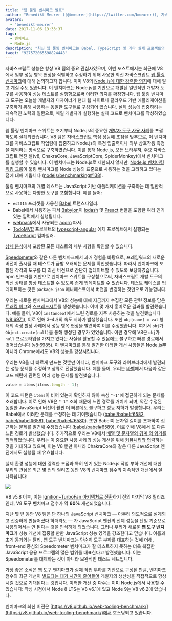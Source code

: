 ```yaml
---
title: "웹 툴링 벤치마크 발표"
author: "Benedikt Meurer ([@bmeurer](https://twitter.com/bmeurer)), 자바스크립트 성능 전문가"
avatars:
  - "benedikt-meurer"
date: 2017-11-06 13:33:37
tags:
  - 벤치마크
  - Node.js
description: "최신 웹 툴링 벤치마크는 Babel, TypeScript 및 기타 실제 프로젝트의 V8 성능 병목 현상을 식별하고 수정하는 데 도움이 됩니다."
tweet: "927572065598824448"
---
```

자바스크립트 성능은 항상 V8 팀의 중요 관심사였으며, 이번 포스트에서는 최근에 V8에서 일부 성능 병목 현상을 식별하고 수정하기 위해 사용한 최신 자바스크립트 [웹 툴링 벤치마크](https://v8.github.io/web-tooling-benchmark)에 대해 논의하고자 합니다. 이미 V8의 [Node.js에 대한 강력한 의지](/blog/v8-nodejs)에 대해 알고 계실 수도 있습니다. 이 벤치마크는 Node.js를 기반으로 개발된 일반적인 개발자 도구를 사용하여 성능 테스트를 실행함으로써 이러한 의지를 확장합니다. 웹 툴링 벤치마크 도구는 오늘날 개발자와 디자이너가 현대 웹 사이트나 클라우드 기반 애플리케이션을 구축하기 위해 사용하는 동일한 도구들로 구성되어 있습니다. [실제 성능](/blog/real-world-performance/)에 집중하려는 지속적인 노력의 일환으로, 매일 개발자가 실행하는 실제 코드로 벤치마크를 작성하였습니다.

<!--truncate-->
웹 툴링 벤치마크 스위트는 초기부터 Node.js의 중요한 [개발자 도구 사용 사례](https://github.com/nodejs/benchmarking/blob/master/docs/use_cases.md#web-developer-tooling)를 포괄하도록 설계되었습니다. V8 팀은 자바스크립트 핵심 성능에 초점을 맞추므로, 이 벤치마크를 자바스크립트 작업량에 집중하고 Node.js의 특정 입출력이나 외부 상호작용 측정을 제외하는 방식으로 구축하였습니다. 이를 통해 Node.js, 모든 브라우저, 주요 자바스크립트 엔진 셸(v8, ChakraCore, JavaScriptCore, SpiderMonkey)에서 벤치마크를 실행할 수 있습니다. 이 벤치마크는 Node.js로 제한되지 않지만, [Node.js 벤치마킹 워킹 그룹](https://github.com/nodejs/benchmarking)이 툴링 벤치마크를 Node 성능의 표준으로 사용하는 것을 고려하고 있다는 점에 대해 기쁩니다 ([nodejs/benchmarking#138](https://github.com/nodejs/benchmarking/issues/138)).

툴링 벤치마크의 개별 테스트는 JavaScript 기반 애플리케이션을 구축하는 데 일반적으로 사용하는 다양한 도구를 포함합니다. 예를 들어:

- `es2015` 프리셋을 사용한 [Babel](https://github.com/babel/babel) 트랜스파일러.
- Babel에서 사용하는 파서 [Babylon](https://github.com/babel/babylon)이 [lodash](https://lodash.com/) 및 [Preact](https://github.com/developit/preact) 번들을 포함한 여러 인기 있는 입력에서 실행됩니다.
- [webpack](http://webpack.js.org/)에서 사용되는 [acorn](https://github.com/ternjs/acorn) 파서.
- [TodoMVC](https://github.com/tastejs/todomvc) 프로젝트의 [typescript-angular](https://github.com/tastejs/todomvc/tree/master/examples/typescript-angular) 예제 프로젝트에서 실행되는 [TypeScript](http://www.typescriptlang.org/) 컴파일러.

[상세 분석](https://github.com/v8/web-tooling-benchmark/blob/master/docs/in-depth.md)에서 포함된 모든 테스트의 세부 사항을 확인할 수 있습니다.

[Speedometer](http://browserbench.org/Speedometer)와 같은 다른 벤치마크에서 과거 경험을 바탕으로, 프레임워크의 새로운 버전이 출시될 때 테스트가 금방 오래되는 문제를 확인했습니다. 따라서 벤치마크에 포함된 각각의 도구를 더 최신 버전으로 간단히 업데이트할 수 있도록 보장하였습니다. npm 인프라를 기반으로 벤치마크 스위트를 구상함으로써, 자바스크립트 개발 도구의 최신 상태를 항상 테스트할 수 있도록 쉽게 업데이트할 수 있습니다. 테스트 케이스를 업데이트하는 것은 `package.json` 매니페스트에서 버전을 변경하는 것만으로 가능합니다.

우리는 새로운 벤치마크에서 V8의 성능에 대해 지금까지 수집한 모든 관련 정보를 담은 [트래킹 버그](http://crbug.com/v8/6936)와 [스프레드시트](https://docs.google.com/spreadsheets/d/14XseWDyiJyxY8_wXkQpc7QCKRgMrUbD65sMaNvAdwXw)를 생성했습니다. 이미 몇 가지 흥미로운 결과를 발견했습니다. 예를 들어, V8이 `instanceof`에서 느린 경로를 자주 사용하는 것을 발견했습니다 ([v8:6971](http://crbug.com/v8/6971)), 이로 인해 3–4배의 속도 저하가 발생했습니다. 또한 `obj[name] = val` 형태의 속성 할당 사례에서 성능 병목 현상을 발견하여 이를 수정했습니다. 여기서 `obj`가 `Object.create(null)`을 통해 생성된 경우가 있었습니다. 이런 경우에 V8은 `obj`가 `null` 프로토타입을 가지고 있다는 사실을 활용할 수 있음에도 불구하고 빠른 경로에서 벗어났습니다 ([v8:6985](http://crbug.com/v8/6985)). 이 벤치마크를 통해 발견한 이러한 개선 사항들은 Node.js뿐 아니라 Chrome에서도 V8의 성능을 향상시킵니다.

우리는 V8을 더 빠르게 만드는 것뿐만 아니라, 벤치마크 도구와 라이브러리에서 발견되는 성능 문제를 수정하고 상류로 전달했습니다. 예를 들어, 우리는 [바벨](https://github.com/babel/babel)에서 다음과 같은 코드 패턴에 관련된 여러 성능 문제를 발견했습니다:

```js
value = items[items.length - 1];
```

이 코드 패턴은 `items`이 비어 있는지 확인하지 않아 속성 `"-1"`에 접근하게 되는 문제를 초래합니다. 이로 인해 V8은 `"-1"` 조회 때문에 느린 경로를 거치게 되며, 약간 수정된 동일한 JavaScript 버전이 훨씬 더 빠른데도 불구하고 성능 저하가 발생합니다. 우리는 Babel에서 이러한 문제를 수정하는 데 기여했습니다 ([babel/babel#6582](https://github.com/babel/babel/pull/6582), [babel/babel#6581](https://github.com/babel/babel/pull/6581), [babel/babel#6580](https://github.com/babel/babel/pull/6580)). 또한 Babel이 문자열 길이를 초과하여 접근하는 문제를 발견해 수정했습니다 ([babel/babel#6589](https://github.com/babel/babel/pull/6589)), 이로 인해 V8에서 또 다른 느린 경로가 발생했습니다. 추가적으로 우리는 V8에서 [배열 및 문자열의 경계 외 읽기를 최적화했습니다](https://twitter.com/bmeurer/status/926357262318305280). 우리는 이 중요한 사용 사례의 성능 개선을 위해 [커뮤니티와 협력](https://twitter.com/rauchg/status/924349334346276864)하는 것을 기대하고 있으며, 이는 V8 뿐만 아니라 ChakraCore와 같은 다른 JavaScript 엔진에서도 실행될 때 유효합니다.

실제 환경 성능에 대한 강력한 초점과 특히 인기 있는 Node.js 작업 부하 개선에 대한 우리의 관심은 최근 몇 번의 릴리즈 동안 V8의 벤치마크 점수의 지속적인 개선에서 잘 나타납니다:

![](/_img/web-tooling-benchmark/chart.svg)

V8 v5.8 이후, 이는 [Ignition+TurboFan 아키텍처로 전환](/blog/launching-ignition-and-turbofan)하기 전의 마지막 V8 릴리즈인데, V8 도구 벤치마크 점수가 약 **60%** 개선되었습니다.

지난 몇 년 동안 V8 팀은 단 하나의 JavaScript 벤치마크 — 아무리 의도적으로 설계되고 신중하게 만들어졌다 하더라도 — 가 JavaScript 엔진의 전체 성능을 단일 기준으로 사용되어서는 안 된다는 것을 인식하게 되었습니다. 그러나 우리가 새로운 **웹 도구 벤치마크**가 성능 개선에 집중할 만한 JavaScript 성능 영역을 강조한다고 믿습니다. 이름과 초기 동기와는 달리, 웹 도구 벤치마크는 단순히 도구 부하를 대표하는 것에 더해, front-end 중심의 Speedometer 벤치마크가 잘 테스트하지 못하는 더욱 복잡한 JavaScript 응용 프로그램의 많은 범위를 대표한다고 발견했습니다. 이는 Speedometer를 대체하는 것이 아니라 보완적인 테스트 세트입니다.

가장 좋은 소식은 웹 도구 벤치마크가 실제 작업 부하를 기반으로 구성된 만큼, 벤치마크 점수의 최근 개선이 [빌드되는 대기 시간이 줄어들어](https://xkcd.com/303/) 개발자의 생산성을 직접적으로 향상시킬 것으로 기대된다는 것입니다. 이러한 개선 중 다수는 이미 Node.js에서 사용할 수 있습니다: 작성 시점에서 Node 8 LTS는 V8 v6.1에 있고 Node 9는 V8 v6.2에 있습니다.

벤치마크의 최신 버전은 [https://v8.github.io/web-tooling-benchmark/](https://v8.github.io/web-tooling-benchmark/)에서 호스팅되고 있습니다.
